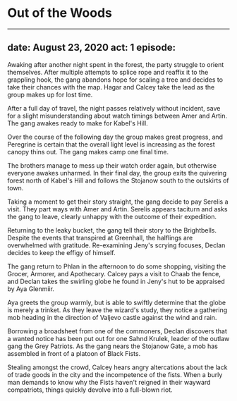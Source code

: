 # Out of the Woods

---
date: August 23, 2020
act: 1
episode: 
---

Awaking after another night spent in the forest, the party struggle to orient themselves. After multiple attempts to splice rope and reaffix it to the grappling hook, the gang abandons hope for scaling a tree and decides to take their chances with the map. Hagar and Calcey take the lead as the group makes up for lost time.

After a full day of travel, the night passes relatively without incident, save for a slight misunderstanding about watch timings between Amer and Artin. The gang awakes ready to make for Kabel's Hill.

Over the course of the following day the group makes great progress, and Peregrine is certain that the overall light level is increasing as the forest canopy thins out. The gang makes camp one final time.

The brothers manage to mess up their watch order again, but otherwise everyone awakes unharmed. In their final day, the group exits the quivering forest north of Kabel's Hill and follows the Stojanow south to the outskirts of town.

Taking a moment to get their story straight, the gang decide to pay Serelis a visit. They part ways with Amer and Artin. Serelis appears taciturn and asks the gang to leave, clearly unhappy with the outcome of their expedition.

Returning to the leaky bucket, the gang tell their story to the Brightbells. Despite the events that transpired at Greenhall, the halflings are overwhelmed with gratitude. Re-examining Jeny's scrying focuses, Declan decides to keep the effigy of himself.

The gang return to Phlan in the afternoon to do some shopping, visiting the Grocer, Armorer, and Apothecary. Calcey pays a visit to Chaab the fence, and Declan takes the swirling globe he found in Jeny's hut to be appraised by Aya Glenmiir.

Aya greets the group warmly, but is able to swiftly determine that the globe is merely a trinket. As they leave the wizard's study, they notice a gathering mob heading in the direction of Valjevo castle against the wind and rain.

Borrowing a broadsheet from one of the commoners, Declan discovers that a wanted notice has been put out for one Sahnd Krulek, leader of the outlaw gang the Grey Patriots. As the gang nears the Stojanow Gate, a mob has assembled in front of a platoon of Black Fists.

Stealing amongst the crowd, Calcey hears angry altercations about the lack of trade goods in the city and the incompetence of the fists. When a burly man demands to know why the Fists haven't reigned in their wayward compatriots, things quickly devolve into a full-blown riot.
